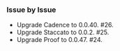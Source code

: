 ### Issue by Issue

 * Upgrade Cadence to 0.0.40. #26.
 * Upgrade Staccato to 0.0.2. #25.
 * Upgrade Proof to 0.0.47. #24.
